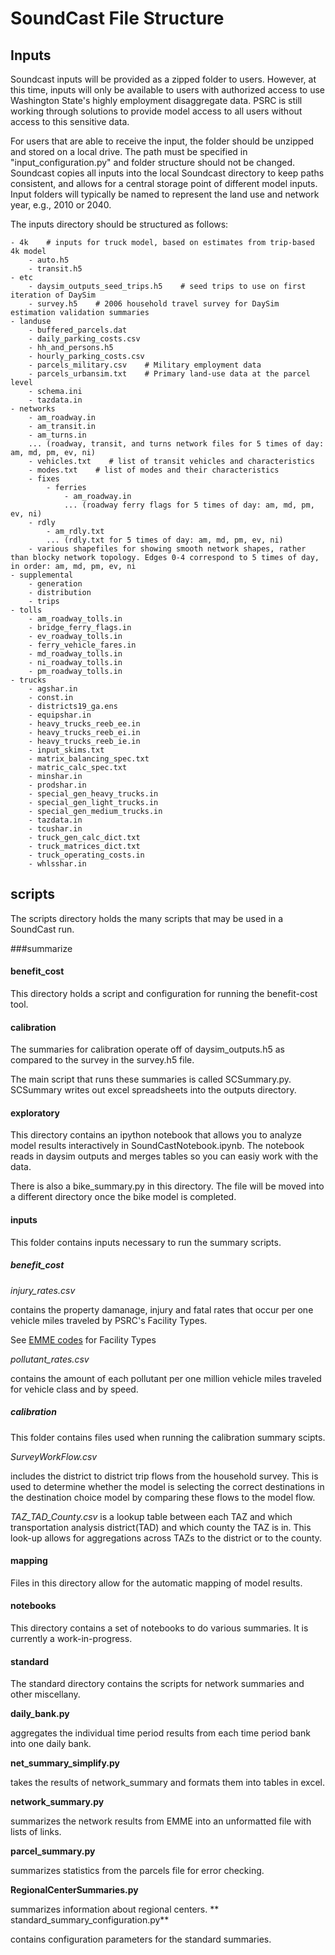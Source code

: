 # SoundCast File Structure



## Inputs
Soundcast inputs will be provided as a zipped folder to users. However, at this time, inputs will only be available to users with authorized access to use Washington State's highly employment disaggregate data. PSRC is still working through solutions to provide model access to all users without access to this sensitive data. 

For users that are able to receive the input, the folder should be unzipped and stored on a local drive. The path must be specified in "input_configuration.py" and folder structure should not be changed. Soundcast copies all inputs into the local Soundcast directory to keep paths consistent, and allows for a central storage point of different model inputs. Input folders will typically be named to represent the land use and network year, e.g., 2010 or 2040. 

The inputs directory should be structured as follows:

	- 4k	# inputs for truck model, based on estimates from trip-based 4k model
		- auto.h5
		- transit.h5
	- etc
		- daysim_outputs_seed_trips.h5    # seed trips to use on first iteration of DaySim
		- survey.h5    # 2006 household travel survey for DaySim estimation validation summaries
	- landuse
		- buffered_parcels.dat
		- daily_parking_costs.csv
		- hh_and_persons.h5
		- hourly_parking_costs.csv
		- parcels_military.csv    # Military employment data
		- parcels_urbansim.txt    # Primary land-use data at the parcel level
		- schema.ini
		- tazdata.in
	- networks
		- am_roadway.in
		- am_transit.in
		- am_turns.in
		... (roadway, transit, and turns network files for 5 times of day: am, md, pm, ev, ni)
		- vehicles.txt    # list of transit vehicles and characteristics
		- modes.txt    # list of modes and their characteristics
		- fixes
			- ferries
				- am_roadway.in
				... (roadway ferry flags for 5 times of day: am, md, pm, ev, ni)
		- rdly
			- am_rdly.txt
			... (rdly.txt for 5 times of day: am, md, pm, ev, ni)
		- various shapefiles for showing smooth network shapes, rather than blocky network topology. Edges 0-4 correspond to 5 times of day, in order: am, md, pm, ev, ni
	- supplemental
		- generation
		- distribution
		- trips
	- tolls
		- am_roadway_tolls.in
		- bridge_ferry_flags.in
		- ev_roadway_tolls.in
		- ferry_vehicle_fares.in
		- md_roadway_tolls.in
		- ni_roadway_tolls.in
		- pm_roadway_tolls.in
	- trucks
		- agshar.in
		- const.in
		- districts19_ga.ens
		- equipshar.in
		- heavy_trucks_reeb_ee.in
		- heavy_trucks_reeb_ei.in
		- heavy_trucks_reeb_ie.in
		- input_skims.txt
		- matrix_balancing_spec.txt
		- matric_calc_spec.txt
		- minshar.in
		- prodshar.in
		- special_gen_heavy_trucks.in
		- special_gen_light_trucks.in
		- special_gen_medium_trucks.in
		- tazdata.in
		- tcushar.in
		- truck_gen_calc_dict.txt
		- truck_matrices_dict.txt
		- truck_operating_costs.in
		- whlsshar.in
		
## scripts
The scripts directory holds the many scripts that may be used in a SoundCast run.

###summarize
#### benefit_cost
This directory holds a script and configuration for running the benefit-cost tool.
#### calibration
The summaries for calibration operate off of daysim_outputs.h5 as compared to the survey in the survey.h5 file.

The main script that runs these summaries is called SCSummary.py. SCSummary writes out excel spreadsheets into the outputs directory.

#### exploratory
This directory contains an ipython notebook that allows you to analyze model results interactively in SoundCastNotebook.ipynb. The notebook reads in daysim outputs and merges tables so you can easiy work with the data.

There is also a bike_summary.py in this directory. The file will be moved into a different directory once the bike model is completed.

#### inputs
This folder contains inputs necessary to run the summary scripts.
##### benefit_cost

*injury_rates.csv*
	
contains the property damanage, injury and fatal rates that occur per one vehicle miles traveled by PSRC's Facility Types. 
	
See [EMME codes](emme-codes) for Facility Types
	
*pollutant_rates.csv*
	
contains the amount of each pollutant per one million vehicle miles traveled for vehicle class and by speed.
##### calibration
This folder contains files used when running the calibration summary scipts.

*SurveyWorkFlow.csv*

includes the district to district trip flows from the household survey. This is used to determine whether the model is selecting the correct destinations in the destination choice model by comparing these flows to the model flow.

*TAZ_TAD_County.csv*
is a lookup table between each TAZ and which transportation analysis district(TAD) and which county the TAZ is in. This look-up allows for aggregations across TAZs to the district or to the county.

#### mapping
Files in this directory allow for the automatic mapping of model results.

#### notebooks
This directory contains a set of notebooks to do various summaries. It is currently a work-in-progress.

#### standard
The standard directory contains the scripts for network summaries and other miscellany.

**daily_bank.py**

aggregates the individual time period results from each time period bank into one daily bank.

**net_summary_simplify.py**

takes the results of network_summary and formats them into tables in excel.

**network_summary.py**

summarizes the network results from EMME into an unformatted file with lists of links.

**parcel_summary.py**

summarizes statistics from the parcels file for error checking.

**RegionalCenterSummaries.py**

summarizes information about regional centers.
**
standard_summary_configuration.py**

contains configuration parameters for the standard summaries.

